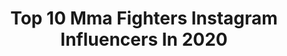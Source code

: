 ---
title: Top 10 Mma Fighters Instagram Influencers In 2020
description: >-
  Find top mma fighters Instagram influencers in 2020. Most popular hashtags: #mma #mmafighter #exercise #bjj.
platform: Instagram
profiles:
  - username: "amiraliakbari60"
    fullname: >-
      Amirali Akbari
    location: "Iran"
    followers: 1910317
    engagement: 1929
    commentsToLikes: 0.017394
    id: ck5zl0z2gkj3b0i14qqq4kvp9
    verified: true
    hashtags: "#fights, #bellator, #iran, #ufc"
  - username: "milos_petrasek"
    fullname: >-
      Miloš Petrášek
    location: ""
    followers: 41227
    engagement: 1136
    commentsToLikes: 0.075762
    id: ck6tpt8wzmonq0j710viacg34
    verified: false
    hashtags: "#abs, #win, #vanocnidarek, #smile"
  - username: "kennethberghmma"
    fullname: >-
      Kenneth Bergh
    location: "United States"
    followers: 21736
    engagement: 903
    commentsToLikes: 0.034968
    id: ck6u4m9z64j1c0j71h29sz821
    verified: false
    hashtags: "#njie, #juicery, #viaplay, #gamebred"
  - username: "eslemesovmma_09"
    fullname: >-
      Arslan Eslemesov
    location: "Russia"
    followers: 6192
    engagement: 920
    commentsToLikes: 0.093665
    id: ck5cec1fhkqx40i11g9iwdr34
    verified: false
    hashtags: "#counterstrike, #mma, #mmarussia"
  - username: "jayde_sheeley"
    fullname: >-
      Jayde Raquel
    location: "United States"
    followers: 17382
    engagement: 977
    commentsToLikes: 0.028042
    id: ck6trqjk50i5w0j7130cmbxrt
    verified: false
    hashtags: "#photography, #overtherhine, #productivity, #iam1stphorm"
  - username: "alyseanderson21"
    fullname: >-
      Alyse Anderson
    location: "United States"
    followers: 27287
    engagement: 578
    commentsToLikes: 0.056107
    id: ck9hcy0vtnfky0j78psob87mn
    verified: false
    hashtags: "#amazhang, #mmagirls, #graffiti, #mmatraining"
  - username: "abubakarov155"
    fullname: >-
      Ibragim Abubakarov (Нохчо)
    location: "Russia"
    followers: 5363
    engagement: 1360
    commentsToLikes: 0.063734
    id: ck0vzx32ibbag0i19u5oxatfn
    verified: false
    hashtags: ""
  - username: "karol_bomby_rysavy"
    fullname: >-
      Karol Bomby Ryšavý
    location: ""
    followers: 29083
    engagement: 532
    commentsToLikes: 0.054085
    id: ck0vyitg347jv0i19cztmiq2x
    verified: false
    hashtags: "#my, #staffbull, #oktagonmma, #korzocaffe"
  - username: "nurullo_aliev"
    fullname: >-
      Nurullo.Aliev 🦅
    location: "Russia"
    followers: 58609
    engagement: 1032
    commentsToLikes: 0.019164
    id: ck5zmxhkandta0i14u0olbw30
    verified: false
    hashtags: "#gfc24, #soon, #alhamdulillah, #moscow"
  - username: "pantoja_oficial"
    fullname: >-
      Alexandre Pantoja
    location: "Brazil"
    followers: 11661
    engagement: 691
    commentsToLikes: 0.069124
    id: ck5c9718uawb60i11rx56w96w
    verified: true
    hashtags: "#jiujitsu, #family, #focused, #power"
---